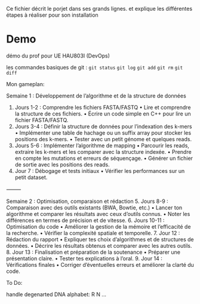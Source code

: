 Ce fichier décrit le porjet dans ses grands lignes. et explique les différentes étapes à réaliser pour son installation

# Demo
démo du prof pour UE HAU803I (DevOps)

les commandes basiques de git : 
`git status`
`git log`
`git add`
`git rm`
`git diff`

Mon gameplan:

Semaine 1 : Développement de l’algorithme et de la structure de données
1.	Jours 1-2 : Comprendre les fichiers FASTA/FASTQ
•	Lire et comprendre la structure de ces fichiers.
•	Écrire un code simple en C++ pour lire un fichier FASTA/FASTQ.
2.	Jours 3-4 : Définir la structure de données pour l’indexation des k-mers
•	Implémenter une table de hachage ou un suffix array pour stocker les positions des k-mers.
•	Tester avec un petit génome et quelques reads.
3.	Jours 5-6 : Implémenter l’algorithme de mapping
•	Parcourir les reads, extraire les k-mers et les comparer avec la structure indexée.
•	Prendre en compte les mutations et erreurs de séquençage.
•	Générer un fichier de sortie avec les positions des reads.
4.	Jour 7 : Débogage et tests initiaux
•	Vérifier les performances sur un petit dataset.

⸻

Semaine 2 : Optimisation, comparaison et rédaction
5.	Jours 8-9 : Comparaison avec des outils existants (BWA, Bowtie, etc.)
•	Lancer ton algorithme et comparer les résultats avec ceux d’outils connus.
•	Noter les différences en termes de précision et de vitesse.
6.	Jours 10-11 : Optimisation du code
•	Améliorer la gestion de la mémoire et l’efficacité de la recherche.
•	Vérifier la complexité spatiale et temporelle.
7.	Jour 12 : Rédaction du rapport
•	Expliquer tes choix d’algorithmes et de structures de données.
•	Décrire les résultats obtenus et comparer avec les autres outils.
8.	Jour 13 : Finalisation et préparation de la soutenance
•	Préparer une présentation claire.
•	Tester tes explications à l’oral.
9.	Jour 14 : Vérifications finales
•	Corriger d’éventuelles erreurs et améliorer la clarté du code.

To Do:

handle degenarted DNA alphabet: R N ...
